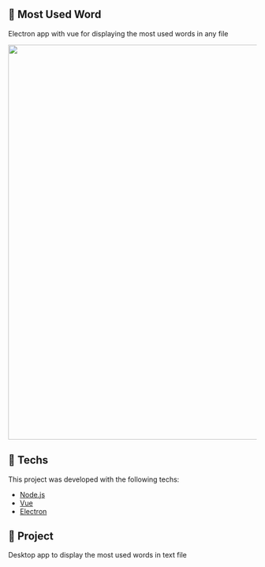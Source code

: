 ## :rocket: Most Used Word
Electron app with vue for displaying the most used words in any file 

<p float="left">
<img src="https://user-images.githubusercontent.com/32901063/116866901-7c38fc00-abe2-11eb-935d-44ea9bd95e73.png" width="800">
</p>

## :rocket: Techs
This project was developed with the following techs:
- [Node.js](https://nodejs.org/en/)
- [Vue](https://vuejs.org/)
- [Electron](https://www.electronjs.org/)

## 💬 Project
Desktop app to display the most used words in text file

